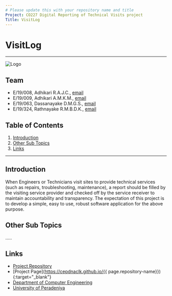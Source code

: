 ```yaml
---
# Please update this with your repository name and title
Project: CO227 Digital Reporting of Technical Visits project
Title: VisitLog
---
```


[comment]: # "This is the standard layout for the project, but you can clean this and use your own template"


# VisitLog

---


![Logo](/images/logo.jpg)
 

## Team
-  E/19/008, Adhikari R.A.J.C., [email](mailto:e19008@eng.pdn.ac.lk)
-  E/19/009, Adhikari A.M.K.M., [email](mailto:e19009@eng.pdn.ac.lk)
-  E/19/063, Dassanayake D.M.G.S., [email](mailto:e19063@eng.pdn.ac.lk)
-  E/19/324, Rathnayake R.M.B.D.K., [email](mailto:e19324@eng.pdn.ac.lk)

## Table of Contents
1. [Introduction](#introduction)
2. [Other Sub Topics](#other-sub-topics)
3. [Links](#links)

---

## Introduction

When Engineers or Technicians visit sites to provide technical services (such as repairs, troubleshooting, maintenance), a report should be filled by the visiting service provider and checked off by the service receiver to maintain accountability and transparency. The expectation of this project is to develop a simple, easy to use, robust software application for the above purpose. 

## Other Sub Topics

.....

## Links

- [Project Repository](https://github.com/cepdnaclk/e19-co227-digital-reporting-of-technical-visits/tree/main)
- [Project Page](https://cepdnaclk.github.io/{{ page.repository-name}}){:target="_blank"}
- [Department of Computer Engineering](http://www.ce.pdn.ac.lk/)
- [University of Peradeniya](https://eng.pdn.ac.lk/)


[//]: # (Please refer this to learn more about Markdown syntax)
[//]: # (https://github.com/adam-p/markdown-here/wiki/Markdown-Cheatsheet)
